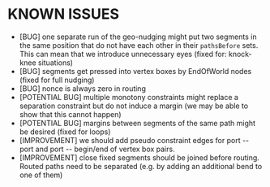 KNOWN ISSUES
============

* [BUG] one separate run of the geo-nudging might put two segments in the same position that do not have each other in their `pathsBefore` sets. This can mean that we introduce unnecessary eyes (fixed for: knock-knee situations)
* [BUG] segments get pressed into vertex boxes by EndOfWorld nodes (fixed for full nudging)
* [BUG] nonce is always zero in routing
* [POTENTIAL BUG] multiple monotony constraints might replace a separation constraint but do not induce a margin (we may be able to show that this cannot happen)
* [POTENTIAL BUG] margins between segments of the same path might be desired (fixed for loops)
* [IMPROVEMENT] we should add pseudo constraint edges for port -- port and port -- begin/end of vertex box pairs.
* [IMPROVEMENT] close fixed segments should be joined before routing. Routed paths need to be separated (e.g. by adding an additional bend to one of them)
